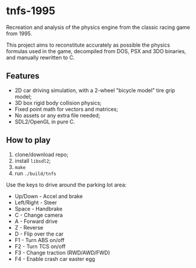 # tnfs-1995

Recreation and analysis of the physics engine from the classic racing game from 1995.

This project aims to reconstitute accurately as possible the physics formulas used in the game, decompiled from DOS, PSX and 3DO binaries, and manually rewritten to C.

## Features
* 2D car driving simulation, with a 2-wheel "bicycle model" tire grip model;
* 3D box rigid body collision physics;
* Fixed point math for vectors and matrices;
* No assets or any extra file needed;
* SDL2/OpenGL in pure C.

## How to play
1. clone/download repo;
2. install `libsdl2`;
3. `make`
4. run `./build/tnfs`

Use the keys to drive around the parking lot area:
* Up/Down - Accel and brake
* Left/Right - Steer
* Space - Handbrake
* C - Change camera
* A - Forward drive
* Z - Reverse
* D - Flip over the car
* F1 - Turn ABS on/off
* F2 - Turn TCS on/off
* F3 - Change traction (RWD/AWD/FWD)
* F4 - Enable crash car easter egg
